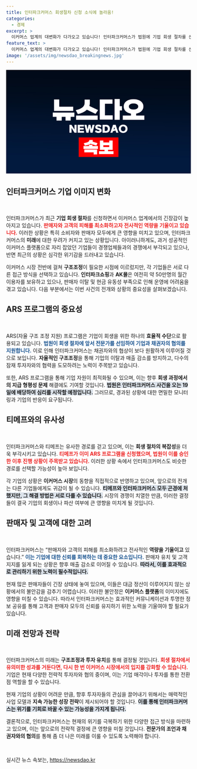 ```yaml
---
title: 인터파크커머스 회생절차 신청 소식에 놀라움!
categories:
  - 경제
excerpt: >
  이커머스 업계의 대변화가 다가오고 있습니다! 인터파크커머스가 법원에 기업 회생 절차를 신청하며, 그 뒤를 따르는 티메프와 위메프. ARS 방식으로 자율 구조조정을 추진하는 이들의 향방이 주목받고 있습니다.
feature_text: >
  이커머스 업계의 대변화가 다가오고 있습니다! 인터파크커머스가 법원에 기업 회생 절차를 신청하며, 그 뒤를 따르는 티메프와 위메프. ARS 방식으로 자율 구조조정을 추진하는 이들의 향방이 주목받고 있습니다.
image: '/assets/img/newsdao_breakingnews.jpg'
---
```


<p><img src="/assets/img/newsdao_breakingnews.jpg" alt="koreaapp 속보" /></p>

<h2 data-ke-size="size26">인터파크커머스 기업 이미지 변화</h2>

<p data-ke-size="size16">&nbsp;</p>

<p>인터파크커머스가 최근 <strong>기업 회생 절차</strong>를 신청하면서 이커머스 업계에서의 긴장감이 높아지고 있습니다. <b><span style="color: #ee2323;">판매자와 고객의 피해를 최소화하고자 전사적인 역량을 기울이고 있습니다.</span></b> 이러한 상황은 특히 소비자와 판매자 모두에게 큰 영향을 미치고 있으며, 인터파크커머스의 <strong>미래</strong>에 대한 우려가 커지고 있는 상황입니다. 아이러니하게도, 과거 성공적인 이커머스 플랫폼으로 자리 잡았던 기업들이 경쟁업체들과의 경쟁에서 부각되고 있으나, 반면 최근의 상황은 심각한 위기감을 드러내고 있습니다. </p>

<p>이커머스 시장 전반에 걸쳐 <strong>구조조정</strong>이 필요한 시점에 이르렀지만, 각 기업들은 서로 다른 접근 방식을 선택하고 있습니다. <strong>인터파크쇼핑</strong>과 <strong>AK몰</strong>은 여전히 약 50만명의 월간 이용자를 보유하고 있으나, 판매자 이탈 및 현금 유동성 부족으로 인해 운영에 어려움을 겪고 있습니다. 다음 부분에서는 이번 사건의 전개와 상황의 중요성을 살펴보겠습니다.</p>

<h2 data-ke-size="size26">ARS 프로그램의 중요성</h2>

<p data-ke-size="size16">&nbsp;</p>

<p>ARS(자율 구조 조정 지원) 프로그램은 기업이 회생을 위한 하나의 <strong>효율적 수단</strong>으로 활용되고 있습니다. <b><span style="color: #1a5490;">법원이 회생 절차에 앞서 전문가를 선임하여 기업과 채권자의 협의를 지원합니다.</span></b> 이로 인해 인터파크커머스는 채권자와의 협상이 보다 원활하게 이루어질 것으로 보입니다. <strong>자율적인 구조조정</strong>을 통해 기업의 이탈과 매출 감소를 방지하고, 다수의 잠재 투자자와의 협력을 도모하려는 노력이 주목받고 있습니다.</p>

<p>또한, ARS 프로그램을 통해 기업 자원이 최적화될 수 있으며, 이는 향후 <strong>회생 과정에서의 지급 형평성 문제</strong> 해결에도 기여할 것입니다. <b><span style="background-color: #21538527;">법원은 인터파크커머스 사건을 오는 19일에 배당하여 심리를 시작할 예정입니다.</span></b> 그러므로, 경과된 상황에 대한 면밀한 모니터링과 기업의 반응이 요구됩니다.</p>

<h2 data-ke-size="size26">티메프와의 유사성</h2>

<p data-ke-size="size16">&nbsp;</p>

<p>인터파크커머스와 티메프는 유사한 경로를 걷고 있으며, 이는 <strong>회생 절차의 복잡성</strong>을 더욱 부각시키고 있습니다. <b><span style="color: #ee2323;">티메프가 이미 ARS 프로그램을 신청했으며, 법원이 이를 승인한 이후 진행 상황이 주목받고 있습니다.</span></b> 이러한 상황 속에서 인터파크커머스도 비슷한 경로를 선택할 가능성이 높아 보입니다. </p>

<p>각 기업의 상황은 <strong>이커머스 시장</strong>의 동향을 직접적으로 반영하고 있으며, 앞으로의 전개는 다른 기업들에게도 귀감이 될 수 있습니다. <b><span style="background-color: #21538527;">티메프와 인터파크커머스 모두 곤경에 처했지만, 그 해결 방법은 서로 다를 수 있습니다.</span></b> 시장의 경쟁이 치열한 만큼, 이러한 결정들이 결국 기업의 회생이나 파산 여부에 큰 영향을 미치게 될 것입니다.</p>

<h2 data-ke-size="size26">판매자 및 고객에 대한 고려</h2>

<p data-ke-size="size16">&nbsp;</p>

<p>인터파크커머스는 “판매자와 고객의 피해를 최소화하려고 전사적인 <strong>역량을 기울이고</strong> 있습니다.” <b><span style="color: #1a5490;">이는 기업에 대한 신뢰를 회복하는 데 중요한 요소입니다.</span></b> 판매자 유치 및 고객 지지를 잃게 되는 상황은 향후 매출 감소로 이어질 수 있습니다. <b><span style="background-color: #21538527;">따라서, 이를 효과적으로 관리하기 위한 노력이 필수적입니다.</span></b></p>

<p>현재 많은 판매자들이 긴장 상태에 놓여 있으며, 이들은 대금 정산이 이루어지지 않는 상황에서의 불안감을 감추기 어렵습니다. 이러한 불안정은 <strong>이커머스 플랫폼</strong>의 이미지에도 영향을 미칠 수 있습니다. 따라서 인터파크커머스는 효과적인 커뮤니케이션과 투명한 정보 공유를 통해 고객과 판매자 모두의 신뢰를 유지하기 위한 노력을 기울여야 할 필요가 있습니다.</p>

<h2 data-ke-size="size26">미래 전망과 전략</h2>

<p data-ke-size="size16">&nbsp;</p>

<p>인터파크커머스의 미래는 <strong>구조조정과 투자 유치</strong>를 통해 결정될 것입니다. <b><span style="color: #ee2323;">회생 절차에서 유의미한 성과를 거둔다면, 다시 한 번 이커머스 시장에서의 입지를 강화할 수 있습니다.</span></b> 기업은 현재 다양한 전략적 투자자와 협의 중이며, 이는 기업 매각이나 투자를 통한 전환점 역할을 할 수 있습니다.</p>

<p>현재 기업의 상황이 어려운 만큼, 향후 투자자들의 관심을 끌어내기 위해서는 매력적인 사업 모델과 <strong>지속 가능한 성장 전략</strong>이 제시되어야 할 것입니다. <b><span style="background-color: #21538527;">이를 통해 인터파크커머스는 위기를 기회로 바꿀 수 있는 가능성을 가지게 됩니다.</span></b> </p>

<p>결론적으로, 인터파크커머스는 현재의 위기를 극복하기 위한 다양한 접근 방식을 마련하고 있으며, 이는 앞으로의 전략적 결정에 큰 영향을 미칠 것입니다. <strong>전문가의 조언과 채권자와의 협의</strong>를 통해 좀 더 나은 미래를 이룰 수 있도록 노력해야 합니다. <p data-ke-size="size16">&nbsp;</p></p>
실시간 뉴스 속보는, <a href="https://newsdao.kr" rel="dofollow">https://newsdao.kr</a>


